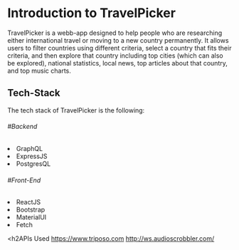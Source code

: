 

<h1>Introduction to TravelPicker</h1>
TravelPicker is a webb-app designed to help people who are researching either international travel or moving to a new country permanently. It allows users to filter countries using different criteria, select a country that fits their criteria, and then explore that country including top cities (which can also be explored), national statistics, local news, top articles about that country, and top music charts. 

<h2>Tech-Stack</h2>
The tech stack of TravelPicker is the following:

<h6>#Backend</h6>
<li>GraphQL</li>
<li>ExpressJS</li>
<li>PostgresQL</li> 

<h6>#Front-End</h6> 
<li>ReactJS</li>
<li>Bootstrap</li>
<li>MaterialUI</li>
<li>Fetch</li>

<h2APIs Used</h2>
https://www.triposo.com
http://ws.audioscrobbler.com/
